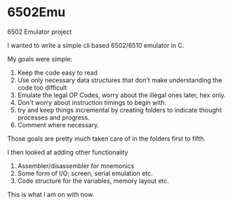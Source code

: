 # 6502Emu
6502 Emulator project

I wanted to write a simple cli based 6502/6510 emulator in C.

My goals were simple:

1. Keep the code easy to read
2. Use only necessary data structures that don't make understanding the code too difficult
3. Emulate the legal OP Codes, worry about the illegal ones later, hex only.
4. Don't worry about instruction timings to begin with.
5. try and keep things incremental by creating folders to indicate thought processes and progress.
6. Comment where necessary.

Those goals are pretty much taken care of in the folders first to fifth.

I then looked at adding other functionality

1. Assembler/disassembler for mnemonics
2. Some form of I/O; screen, serial emulation etc.
3. Code structure for the variables, memory layout etc.

This is what I am on with now.
